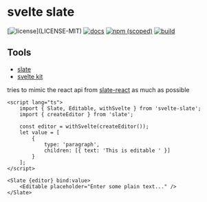 # svelte slate

[![license](https://img.shields.io/badge/license-MIT%2FApache--2.0-blue")](LICENSE-MIT)
[![docs](https://img.shields.io/badge/docs-typescript-blue.svg)](https://nathanfaucett.github.io/svelte-slate/)
[![npm (scoped)](https://img.shields.io/npm/v/svelte-slate)](https://www.npmjs.com/package/svelte-slate)
[![build](https://github.com/nathanfaucett/svelte-slate/workflows/Web/badge.svg)](https://github.com/nathanfaucett/svelte-slate/actions/workflows/web.yml)

## Tools

- [slate](https://github.com/ianstormtaylor/slate)
- [svelte kit](https://kit.svelte.dev/docs)

tries to mimic the react api from [slate-react](https://github.com/ianstormtaylor/slate/tree/main/packages/slate-react) as much as possible

```svelte
<script lang="ts">
	import { Slate, Editable, withSvelte } from 'svelte-slate';
	import { createEditor } from 'slate';

	const editor = withSvelte(createEditor());
	let value = [
		{
			type: 'paragraph',
			children: [{ text: 'This is editable ' }]
		}
	];
</script>

<Slate {editor} bind:value>
	<Editable placeholder="Enter some plain text..." />
</Slate>
```
